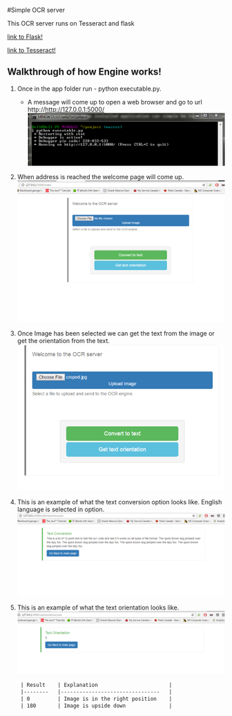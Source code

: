 #Simple OCR server

This OCR server runs on Tesseract and flask

[link to Flask!](http://flask.pocoo.org/)

[link to Tesseract!](https://github.com/tesseract-ocr/tesseract)


## Walkthrough of how Engine works!

1. Once in the app folder run - python executable.py.
	* A message will come up to open a web browser and go to url http://http://127.0.0.1:5000/
	  ![Welcome Message](https://github.com/ralle123/ocr/blob/master/images/Capture1.PNG)
2. When address is reached the welcome page will come up.
		![Welcome Page](https://github.com/ralle123/ocr/blob/master/images/Capture2.PNG)
3. Once Image has been selected we can get the text from the image or get the orientation from the text.
		![Welcome Page](https://github.com/ralle123/ocr/blob/master/images/Capture3.PNG)
4. This is an example of what the text conversion option looks like. English language is selected in option.
		![Welcome Page](https://github.com/ralle123/ocr/blob/master/images/Capture4.PNG)
5. This is an example of what the text orientation looks like.
		![Welcome Page](https://github.com/ralle123/ocr/blob/master/images/Capture5.PNG)

		| Result 	| Explanation                    	|
		|--------	|--------------------------------	|
		| 0      	| Image is in the right position 	|
		| 180    	| Image is upside down           	|   